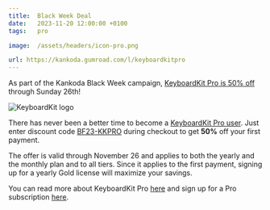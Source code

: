 ```yaml
---
title:  Black Week Deal
date:   2023-11-20 12:00:00 +0100
tags:   pro

image:  /assets/headers/icon-pro.png

url: https://kankoda.gumroad.com/l/keyboardkitpro
---
```


As part of the Kankoda Black Week campaign, [KeyboardKit Pro is 50% off]({{page.url}}) through Sunday 26th!

![KeyboardKit logo]({{page.image}})

There has never been a better time to become a [KeyboardKit Pro user](/pro). Just enter discount code [BF23-KKPRO]({{page.url}}) during checkout to get **50%** off your first payment.

The offer is valid through November 26 and applies to both the yearly and the monthly plan and to all tiers. Since it applies to the first payment, signing up for a yearly Gold license will maximize your savings. 

You can read more about KeyboardKit Pro [here](/pro) and sign up for a Pro subscription [here]({{page.url}}).